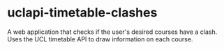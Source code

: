 # uclapi-timetable-clashes
A web application that checks if the user's desired courses have a clash. Uses the UCL timetable API to draw information on each course.
